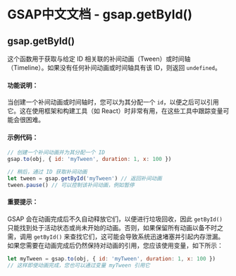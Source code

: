 # GSAP中文文档 - gsap.getById()

## gsap.getById()

这个函数用于获取与给定 ID 相关联的补间动画（Tween）或时间轴（Timeline）。如果没有任何补间动画或时间轴具有该 ID，则返回 `undefined`。

#### 功能说明：

当创建一个补间动画或时间轴时，您可以为其分配一个 `id`，以便之后可以引用它。这在使用框架和构建工具（如 React）时非常有用，在这些工具中跟踪变量可能会很困难。

#### 示例代码：

```javascript
// 创建一个补间动画并为其分配一个 ID
gsap.to(obj, { id: 'myTween', duration: 1, x: 100 })

// 稍后，通过 ID 获取补间动画
let tween = gsap.getById('myTween') // 返回补间动画
tween.pause() // 可以控制该补间动画，例如暂停
```

#### 重要提示：

GSAP 会在动画完成后不久自动释放它们，以便进行垃圾回收，因此 `getById()` 只能找到处于活动状态或尚未开始的动画。否则，如果保留所有动画以备不时之需，调用 `getById()` 来查找它们，这可能会导致系统迅速堵塞并引起内存泄漏。如果您需要在动画完成后仍然保持对动画的引用，您应该使用变量，如下所示：

```javascript
let myTween = gsap.to(obj, { id: 'myTween', duration: 1, x: 100 })
// 这样即使动画完成，您也可以通过变量 myTween 引用它
```
